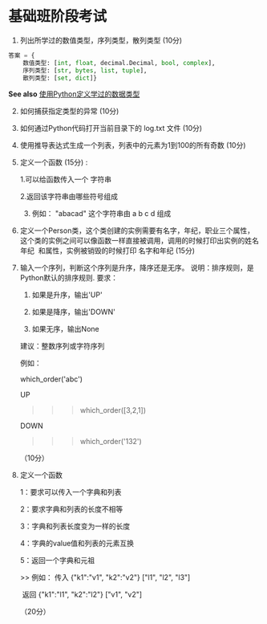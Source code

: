 # 基础班阶段考试

1. 列出所学过的数值类型，序列类型，散列类型  (10分)

```python
答案 = {
	数值类型: [int, float, decimal.Decimal, bool, complex], 
	序列类型: [str, bytes, list, tuple],
	散列类型: [set, dict]}
```

**See also** [使用Python定义学过的数据类型](question_1.py)

2. 如何捕获指定类型的异常  (10分)

1. 如何通过Python代码打开当前目录下的 log.txt 文件  (10分)

2. 使用推导表达式生成一个列表，列表中的元素为1到100的所有奇数  (10分)

3. 定义一个函数 (15分) :    

      1.可以给函数传入一个 字符串  

      2.返回该字符串由哪些符号组成  

      3. 例如： "abacad" 这个字符串由 a b c d 组成  

4. 定义一个Person类，这个类创建的实例需要有名字，年纪，职业三个属性， 这个类的实例之间可以像函数一样直接被调用，调用的时候打印出实例的姓名  年纪  和属性，实例被销毁的时候打印 名字和年纪 (15分)

5. 输入一个序列，判断这个序列是升序，降序还是无序。 说明：排序规则，是Python默认的排序规则. 要求：

      1. 如果是升序，输出'UP' 

      2. 如果是降序，输出'DOWN' 

      3. 如果无序，输出None 

    建议：整数序列或字符序列 
    
     例如： 
    
     which_order('abc') 
    
     UP 
    
     >>> which_order([3,2,1]) 
    
     DOWN 
    
     >>> which_order('132')
    
     >>>

   （10分）

8. 定义一个函数

    1：要求可以传入一个字典和列表

    2：要求字典和列表的长度不相等

    3：字典和列表长度变为一样的长度

    4：字典的value值和列表的元素互换

    5：返回一个字典和元祖

   \>> 例如： 传入 {"k1":"v1", "k2":"v2"}       ["l1", "l2", "l3"]

   ​                 返回 {"k1":"l1", "k2":"l2"}         ["v1", "v2"]

   （20分）

